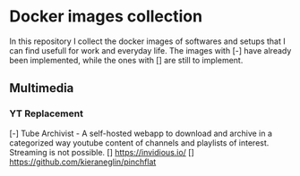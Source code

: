 # Docker images collection
In this repository I collect the docker images of softwares and setups that I can find usefull for work and everyday life. The images with [-] have already been implemented, while the ones with [] are still to implement.

## Multimedia
### YT Replacement
[-] Tube Archivist - A self-hosted webapp to download and archive in a categorized way youtube content of channels and playlists of interest. Streaming is not possible.
[] https://invidious.io/
[] https://github.com/kieraneglin/pinchflat
